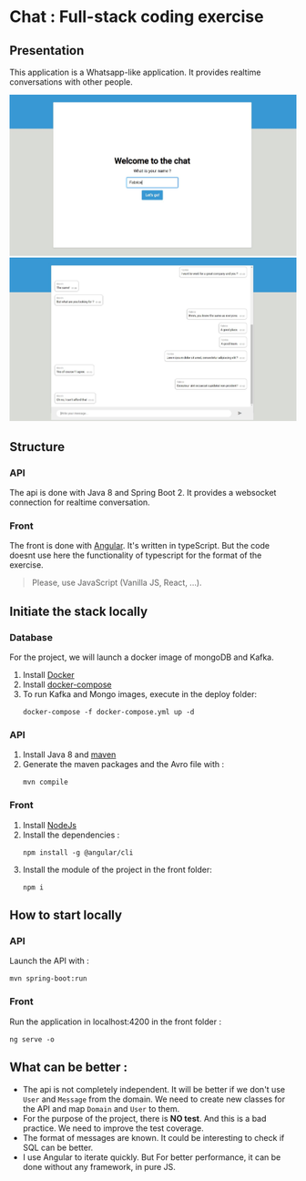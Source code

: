 # Chat : Full-stack coding exercise


## Presentation

This application is a Whatsapp-like application. It provides realtime conversations with other people.

  ![user page](./doc/user_screen.jpg)
  ![chat page](./doc/message_screen.jpg)
## Structure

### API
The api is done with Java 8 and Spring Boot 2.
It provides a websocket connection for realtime conversation.

### Front
The front is done with [Angular](https://angular.io). It's written in typeScript. 
But the code doesnt use here the functionality of typescript for the format of the exercise.

> Please, use JavaScript (Vanilla JS, React, ...). 

## Initiate the stack locally

### Database

For the project, we will launch a docker image of mongoDB and Kafka.

1. Install [Docker](https://docs.docker.com/install/)
2. Install [docker-compose](https://docs.docker.com/compose/install/)
3. To run Kafka and Mongo images, execute in the deploy folder: 
    ```
    docker-compose -f docker-compose.yml up -d
    ```
### API

1. Install Java 8 and [maven](https://maven.apache.org/install.html)
2. Generate the maven packages and the Avro file with :
    ```
    mvn compile
    ```

### Front

1. Install [NodeJs](https://nodejs.org/en/)
2. Install the dependencies :
    ```
    npm install -g @angular/cli
    ```
3. Install the module of the project in the front folder:
    ```
    npm i
    ```

## How to start locally

### API

Launch the API with : 

```
mvn spring-boot:run
```

### Front

Run the application in localhost:4200 in the front folder : 
```
ng serve -o
```

## What can be better :

- The api is not completely independent. It will be better if we don't use `User` and `Message` from the domain. 
We need to create new classes for the API and map `Domain` and `User` to them.
- For the purpose of the project, there is **NO test**. And this is a bad practice. We need to improve the test coverage.
- The format of messages are known. It could be interesting to check if SQL can be better.
- I use Angular to iterate quickly. But For better performance, it can be done without any framework, in pure JS.
